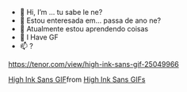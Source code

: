 - 👋 Hi, I’m ... tu sabe le ne?
- 👀 Estou enteresada em... passa de ano ne?
- 🌱 Atualmente estou aprendendo coisas
- 💞️ I Have GF
- 📫 ?

https://tenor.com/view/high-ink-sans-gif-25049966

<div class="tenor-gif-embed" data-postid="25049966" data-share-method="host" data-aspect-ratio="1.17216" data-width="100%"><a href="https://tenor.com/view/high-ink-sans-gif-25049966">High Ink Sans GIF</a>from <a href="https://tenor.com/search/high+ink+sans-gifs">High Ink Sans GIFs</a></div> <script type="text/javascript" async src="https://tenor.com/embed.js"></script>

<!---
opaalicya/opaalicya is a ✨ special ✨ repository because its `README.md` (this file) appears on your GitHub profile.
You can click the Preview link to take a look at your changes.
--->
